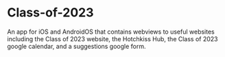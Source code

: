 # Class-of-2023
An app for iOS and AndroidOS that contains webviews to useful websites including the Class of 2023 website, the Hotchkiss Hub, the Class of 2023 google calendar, and a suggestions google form.
